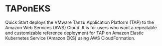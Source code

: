 # TAPonEKS
Quick Start deploys the VMware Tanzu Application Platform (TAP) to the Amazon Web Services (AWS) Cloud. It is for users who want a repeatable and customizable reference deployment for TAP on Amazon Elastic Kubernetes Service (Amazon EKS) using AWS CloudFormation.

